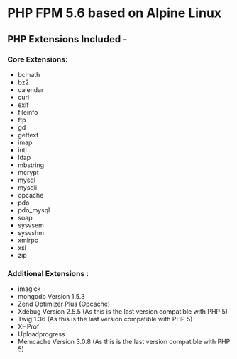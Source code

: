 # PHP FPM 5.6 based on Alpine Linux

## PHP Extensions Included - 

### Core Extensions:
* bcmath 
* bz2 
* calendar 
* curl 
* exif 
* fileinfo 
* ftp 
* gd 
* gettext 
* imap 
* intl 
* ldap 
* mbstring 
* mcrypt 
* mysql 
* mysqli 
* opcache 
* pdo 
* pdo_mysql 
* soap 
* sysvsem 
* sysvshm 
* xmlrpc 
* xsl 
* zip

### Additional Extensions :
 * imagick
 * mongodb Version 1.5.3
 * Zend Optimizer Plus (Opcache)
 * Xdebug Version 2.5.5 (As this is the last version compatible with PHP 5)
 * Twig 1.36 (As this is the last version compatible with PHP 5)
 * XHProf
 * Uploadprogress
 * Memcache Version 3.0.8 (As this is the last version compatible with PHP 5)

